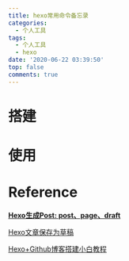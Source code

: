 ```yaml
---
title: hexo常用命令备忘录
categories:
  - 个人工具
tags:
  - 个人工具
  - hexo
date: '2020-06-22 03:39:50'
top: false
comments: true
---
```


# 搭建

# 使用

# Reference

**[Hexo生成Post: post、page、draft](https://oakland.github.io/2016/05/02/hexo-%E5%A6%82%E4%BD%95%E7%94%9F%E6%88%90%E4%B8%80%E7%AF%87%E6%96%B0%E7%9A%84post/)**

[Hexo文章保存为草稿](https://novnan.github.io/Hexo/hexo-draft/)

[Hexo+Github博客搭建小白教程](https://zhuanlan.zhihu.com/p/35668237)
